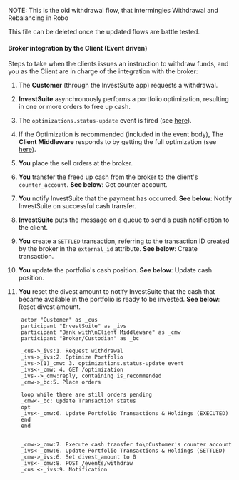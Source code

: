 NOTE: This is the old withdrawal flow, that intermingles Withdrawal and Rebalancing in Robo

This file can be deleted once the updated flows are battle tested.

#### Broker integration by the Client (Event driven)

Steps to take when the clients issues an instruction to withdraw funds, and you as the Client are in charge of the integration with the broker:

1. The **Customer** (through the InvestSuite app) requests a withdrawal. <!-- The `portfolios.withdrawal` event is fired (see [here](../concepts/events.md#withdrawal-request)) - BUT THIS IS NOT PART OF THE MAIN FLOW HENCE COMMENTED OUT -->
2. **InvestSuite** asynchronously performs a portfolio optimization, resulting in one or more orders to free up cash.
3. The `optimizations.status-update` event is fired (see [here](../concepts/events.md#status-update_1)).


4. If the Optimization is recommended (included in the event body), The **Client Middleware** responds to by getting the full optimization (see [here](../robo/optimization.md#get-the-latest-optimization-of-a-portfolio)).
5. **You** place the sell orders at the broker.
6. **You** transfer the freed up cash from the broker to the client's `counter_account`. **See below**: Get counter account.
7. **You** notify InvestSuite that the payment has occurred. **See below**: Notify InvestSuite on successful cash transfer.
8. **InvestSuite** puts the message on a queue to send a push notification to the client.
9.  **You** create a `SETTLED` transaction, referring to the transaction ID created by the broker in the `external_id` attribute. **See below**: Create transaction.
10. **You** update the portfolio's cash position. **See below**: Update cash position.
11. **You** reset the divest amount to notify InvestSuite that the cash that became available in the portfolio is ready to be invested.  **See below**: Reset divest amount.

<!-- TODO ADVISORY MANDATE -->

<!-- if event -> GET PORTFOLIO. If cash holidings >= divest amount, execute the transfer / patch holdings / post transactions. If not - wait. -->
<!-- 3. In case of a advisory mandate (as opposed to a discretionary mandate, see [Portfolio creation](/common_scenarios/account_initiation/#create-a-portfolio)) the user confirms the sell orders. The confirmation is registered in the `owner_choice` field of the Optimization object. -->


```plantuml
    actor "Customer" as _cus
    participant "InvestSuite" as _ivs
    participant "Bank with\nClient Middleware" as _cmw
    participant "Broker/Custodian" as _bc

    _cus->_ivs:1. Request withdrawal
    _ivs->_ivs:2. Optimize Portfolio
    _ivs->(1)_cmw: 3. optimizations.status-update event
    _ivs<-_cmw: 4. GET /optimization
    _ivs-->_cmw:reply, containing is_recommended
    _cmw->_bc:5. Place orders

    loop while there are still orders pending
    _cmw<-_bc: Update Transaction status
    opt
    _ivs<-_cmw:6. Update Portfolio Transactions & Holdings (EXECUTED)
    end
    end


    _cmw->_cmw:7. Execute cash transfer to\nCustomer's counter account
    _ivs<-_cmw:6. Update Portfolio Transactions & Holdings (SETTLED)
    _cmw->_ivs:6. Set divest_amount to 0
    _ivs<-_cmw:8. POST /events/withdraw
    _cus <-_ivs:9. Notification
```